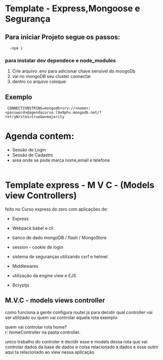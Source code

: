 # Template - Express,Mongoose e Segurança

## Para iniciar Projeto segue os passos:
      -npm i 

   ###  para instalar dev dependece e node_modules

   1) Crie arquivo .env para adicionar chave  sensivel do moogoDb
   2) vai no mongoDB seu cluster connectar
   3) dentro co arquivo coloque:

   ## Exemplo
     CONNECTIONSTRING=mongodb+srv://<nome>:<password>@agendacurso.l9w9phv.mongodb.net/?retryWrites=true&w=majority


# Agenda contem:

 -  Sessão de Login
 -  Sessão de Cadastro
 -  area onde se pode marca nome,email e telefone
<br><br>
# Template express - M V C - (Models view Controllers)

feito no Curso express do zero com aplicações de:

- Express 

- Webpack babel e cli

- banco de dado mongoDB / flash / MongoStore

- session - cookie de login

- sistema de seguranças utilizando csrf e helmet

- Middlewares 

- utilização da engine view e EJS

- Bcryptjs

## M.V.C - models views controller

como funciona a gente configura router.js para decidir qual controller vai ser utilizado  ou quem vai controlar aquela rota exemplo:

quem vai controlar rota home?<BR>
r: homeController na pasta controller.

unico trabalho do controler é decidir esse e models dessa rota que vai controlar dados da base de dados e coisa relacionado a dados e esse outro aqui ta relacionado ao view nessa aplicação
